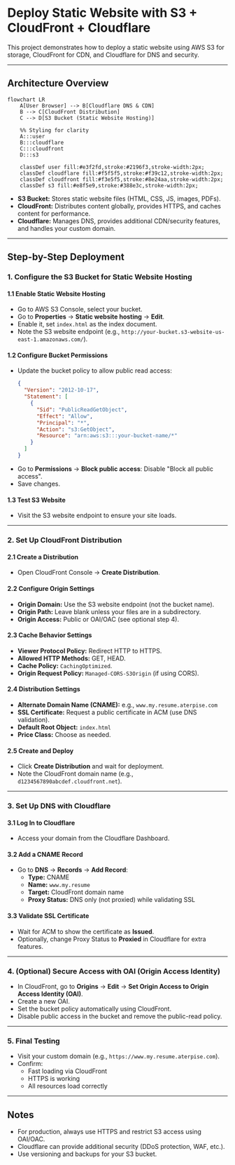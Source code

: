 # Deploy Static Website with S3 + CloudFront + Cloudflare

This project demonstrates how to deploy a static website using AWS S3 for storage, CloudFront for CDN, and Cloudflare for DNS and security.

---

## Architecture Overview

```mermaid
flowchart LR
    A[User Browser] --> B[Cloudflare DNS & CDN]
    B --> C[CloudFront Distribution]
    C --> D[S3 Bucket (Static Website Hosting)]

    %% Styling for clarity
    A:::user
    B:::cloudflare
    C:::cloudfront
    D:::s3

    classDef user fill:#e3f2fd,stroke:#2196f3,stroke-width:2px;
    classDef cloudflare fill:#f5f5f5,stroke:#f39c12,stroke-width:2px;
    classDef cloudfront fill:#f3e5f5,stroke:#8e24aa,stroke-width:2px;
    classDef s3 fill:#e8f5e9,stroke:#388e3c,stroke-width:2px;
```

- **S3 Bucket:** Stores static website files (HTML, CSS, JS, images, PDFs).
- **CloudFront:** Distributes content globally, provides HTTPS, and caches content for performance.
- **Cloudflare:** Manages DNS, provides additional CDN/security features, and handles your custom domain.

---

## Step-by-Step Deployment

### 1. Configure the S3 Bucket for Static Website Hosting

#### 1.1 Enable Static Website Hosting
- Go to AWS S3 Console, select your bucket.
- Go to **Properties** → **Static website hosting** → **Edit**.
- Enable it, set `index.html` as the index document.
- Note the S3 website endpoint (e.g., `http://your-bucket.s3-website-us-east-1.amazonaws.com/`).

#### 1.2 Configure Bucket Permissions
- Update the bucket policy to allow public read access:
  ```json
  {
    "Version": "2012-10-17",
    "Statement": [
      {
        "Sid": "PublicReadGetObject",
        "Effect": "Allow",
        "Principal": "*",
        "Action": "s3:GetObject",
        "Resource": "arn:aws:s3:::your-bucket-name/*"
      }
    ]
  }
  ```
- Go to **Permissions** → **Block public access**: Disable "Block all public access".
- Save changes.

#### 1.3 Test S3 Website
- Visit the S3 website endpoint to ensure your site loads.

---

### 2. Set Up CloudFront Distribution

#### 2.1 Create a Distribution
- Open CloudFront Console → **Create Distribution**.

#### 2.2 Configure Origin Settings
- **Origin Domain:** Use the S3 website endpoint (not the bucket name).
- **Origin Path:** Leave blank unless your files are in a subdirectory.
- **Origin Access:** Public or OAI/OAC (see optional step 4).

#### 2.3 Cache Behavior Settings
- **Viewer Protocol Policy:** Redirect HTTP to HTTPS.
- **Allowed HTTP Methods:** GET, HEAD.
- **Cache Policy:** `CachingOptimized`.
- **Origin Request Policy:** `Managed-CORS-S3Origin` (if using CORS).

#### 2.4 Distribution Settings
- **Alternate Domain Name (CNAME):** e.g., `www.my.resume.aterpise.com`
- **SSL Certificate:** Request a public certificate in ACM (use DNS validation).
- **Default Root Object:** `index.html`
- **Price Class:** Choose as needed.

#### 2.5 Create and Deploy
- Click **Create Distribution** and wait for deployment.
- Note the CloudFront domain name (e.g., `d1234567890abcdef.cloudfront.net`).

---

### 3. Set Up DNS with Cloudflare

#### 3.1 Log In to Cloudflare
- Access your domain from the Cloudflare Dashboard.

#### 3.2 Add a CNAME Record
- Go to **DNS** → **Records** → **Add Record**:
  - **Type:** CNAME
  - **Name:** `www.my.resume`
  - **Target:** CloudFront domain name
  - **Proxy Status:** DNS only (not proxied) while validating SSL

#### 3.3 Validate SSL Certificate
- Wait for ACM to show the certificate as **Issued**.
- Optionally, change Proxy Status to **Proxied** in Cloudflare for extra features.

---

### 4. (Optional) Secure Access with OAI (Origin Access Identity)
- In CloudFront, go to **Origins** → **Edit** → **Set Origin Access to Origin Access Identity (OAI)**.
- Create a new OAI.
- Set the bucket policy automatically using CloudFront.
- Disable public access in the bucket and remove the public-read policy.

---

### 5. Final Testing

- Visit your custom domain (e.g., `https://www.my.resume.aterpise.com`).
- Confirm:
  - Fast loading via CloudFront
  - HTTPS is working
  - All resources load correctly

---

## Notes

- For production, always use HTTPS and restrict S3 access using OAI/OAC.
- Cloudflare can provide additional security (DDoS protection, WAF, etc.).
- Use versioning and backups for your S3 bucket. 